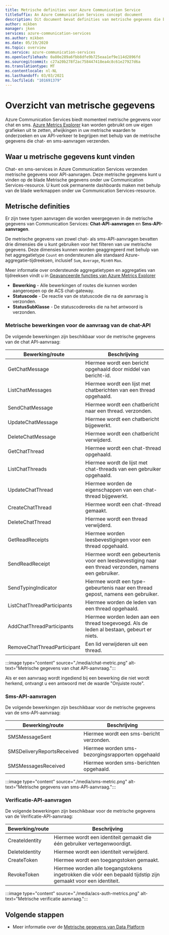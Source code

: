 ```yaml
---
title: Metrische definities voor Azure Communication Service
titleSuffix: An Azure Communication Services concept document
description: Dit document bevat definities van metrische gegevens die beschikbaar zijn in de Azure Portal.
author: mikben
manager: jken
services: azure-communication-services
ms.author: mikben
ms.date: 05/19/2020
ms.topic: overview
ms.service: azure-communication-services
ms.openlocfilehash: 0a80e289a6fbb8dfe9b725eaa1ef9e114d2896fd
ms.sourcegitcommit: c27a20b278f2ac758447418ea4c8c61e27927d6a
ms.translationtype: MT
ms.contentlocale: nl-NL
ms.lasthandoff: 03/03/2021
ms.locfileid: "101691379"
---
```

# <a name="metrics-overview"></a>Overzicht van metrische gegevens

Azure Communication Services biedt momenteel metrische gegevens voor chat en sms. [Azure Metrics Explorer](../../azure-monitor/essentials/metrics-getting-started.md) kan worden gebruikt om uw eigen grafieken uit te zetten, afwijkingen in uw metrische waarden te onderzoeken en uw API-verkeer te begrijpen met behulp van de metrische gegevens die chat- en sms-aanvragen verzenden.

## <a name="where-to-find-metrics"></a>Waar u metrische gegevens kunt vinden

Chat- en sms-services in Azure Communication Services verzenden metrische gegevens voor API-aanvragen. Deze metrische gegevens kunt u vinden op de blade Metrische gegevens onder uw Communication Services-resource. U kunt ook permanente dashboards maken met behulp van de blade werkmappen onder uw Communication Services-resource.

## <a name="metric-definitions"></a>Metrische definities

Er zijn twee typen aanvragen die worden weergegeven in de metrische gegevens van Communication Services: **Chat-API-aanvragen** en **Sms-API-aanvragen**.

De metrische gegevens van zowel chat- als sms-API-aanvragen bevatten drie dimensies die u kunt gebruiken voor het filteren van uw metrische gegevens. Deze dimensies kunnen worden geaggregeerd met behulp van het aggregatietype `Count` en ondersteunen alle standaard Azure-aggregatie-tijdreeksen, inclusief `Sum`, `Average`, `Min`en `Max`.

Meer informatie over ondersteunde aggregatietypen en aggregaties van tijdreeksen vindt u in [Geavanceerde functies van Azure Metrics Explorer](../../azure-monitor/essentials/metrics-charts.md#aggregation)

- **Bewerking** - Alle bewerkingen of routes die kunnen worden aangeroepen op de ACS chat-gateway.
- **Statuscode** - De reactie van de statuscode die na de aanvraag is verzonden.
- **StatusSubKlasse** - De statuscodereeks die na het antwoord is verzonden. 


### <a name="chat-api-request-metric-operations"></a>Metrische bewerkingen voor de aanvraag van de chat-API

De volgende bewerkingen zijn beschikbaar voor de metrische gegevens van de chat API-aanvraag:

| Bewerking/route    | Beschrijving                                                                                    |
| -------------------- | ---------------------------------------------------------------------------------------------- |
| GetChatMessage       | Hiermee wordt een bericht opgehaald door middel van bericht-id. |
| ListChatMessages     | Hiermee wordt een lijst met chatberichten van een thread opgehaald. |
| SendChatMessage      | Hiermee wordt een chatbericht naar een thread. verzonden. |
| UpdateChatMessage    | Hiermee wordt een chatbericht bijgewerkt. |
| DeleteChatMessage    | Hiermee wordt een chatbericht verwijderd. |
| GetChatThread        | Hiermee wordt een chat-thread opgehaald. |
| ListChatThreads      | Hiermee wordt de lijst met chat-threads van een gebruiker opgehaald. |
| UpdateChatThread     | Hiermee worden de eigenschappen van een chat-thread bijgewerkt. |
| CreateChatThread     | Hiermee wordt een chat-thread gemaakt. |
| DeleteChatThread     | Hiermee wordt een thread verwijderd. |
| GetReadReceipts      | Hiermee worden leesbevestigingen voor een thread opgehaald. |
| SendReadReceipt      | Hiermee wordt een gebeurtenis voor een leesbevestiging naar een thread verzonden, namens een gebruiker. |
| SendTypingIndicator           | Hiermee wordt een type-gebeurtenis naar een thread gepost, namens een gebruiker. |
| ListChatThreadParticipants    | Hiermee worden de leden van een thread opgehaald. |
| AddChatThreadParticipants     | Hiermee worden leden aan een thread toegevoegd. Als de leden al bestaan, gebeurt er niets. |
| RemoveChatThreadParticipant   | Een lid verwijderen uit een thread. |

:::image type="content" source="./media/chat-metric.png" alt-text="Metrische gegevens van chat API-aanvraag.":::

Als er een aanvraag wordt ingediend bij een bewerking die niet wordt herkend, ontvangt u een antwoord met de waarde "Onjuiste route".

### <a name="sms-api-requests"></a>Sms-API-aanvragen

De volgende bewerkingen zijn beschikbaar voor de metrische gegevens van de sms-API-aanvraag:

| Bewerking/route    | Beschrijving                                                                                    |
| -------------------- | ---------------------------------------------------------------------------------------------- |
| SMSMessageSent       | Hiermee wordt een sms-bericht verzonden. |
| SMSDeliveryReportsReceived     | Hiermee worden sms-bezorgingsrapporten opgehaald |
| SMSMessagesReceived      | Hiermee worden sms-berichten opgehaald. |


:::image type="content" source="./media/sms-metric.png" alt-text="Metrische gegevens van sms-API-aanvraag.":::

### <a name="authentication-api-requests"></a>Verificatie-API-aanvragen

De volgende bewerkingen zijn beschikbaar voor de metrische gegevens van de Verificatie-API-aanvraag:

| Bewerking/route    | Beschrijving                                                                                    |
| -------------------- | ---------------------------------------------------------------------------------------------- |
| CreateIdentity       | Hiermee wordt een identiteit gemaakt die één gebruiker vertegenwoordigt. |
| DeleteIdentity       | Hiermee wordt een identiteit verwijderd. |
| CreateToken          | Hiermee wordt een toegangstoken gemaakt. |
| RevokeToken          | Hiermee worden alle toegangstokens ingetrokken die vóór een bepaald tijdstip zijn gemaakt voor een identiteit. |

:::image type="content" source="./media/acs-auth-metrics.png" alt-text="Metrische verificatie aanvraag.":::

## <a name="next-steps"></a>Volgende stappen

- Meer informatie over de [Metrische gegevens van Data Platform](../../azure-monitor/essentials/data-platform-metrics.md)
